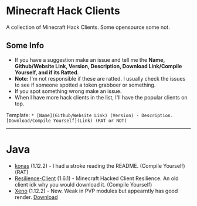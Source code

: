 # Minecraft Hack Clients
A collection of Minecraft Hack Clients. Some opensource some not.

## Some Info
* If you have a suggestion make an issue and tell me the **Name, Github/Website Link, Version, Description, Download Link/Compile Yourself, and if its Ratted**.
* **Note:** I'm not responsible if these are ratted. I usually check the issues to see if someone spotted a token grabboer or something.
* If you spot something wrong make an issue.
* When I have more hack clients in the list, I'll have the popular clients on top.

Template: `* [Name](Github/Website Link) (Version) - Description. [Download/Compile Yourself](Link) (RAT or NOT)`

-------

# Java

* [konas](https://github.com/trapaholics/konas) (1.12.2) - I had a stroke reading the README. (Compile Yourself) (RAT)
* [Resilience-Client](https://github.com/MinecraftModdedClients/Resilience-Client-Source) (1.6.1) - Minecraft Hacked Client Resilience. An old client idk why you would download it. (Compile Yourself)
* [Xeno](https://github.com/XenoClientDevelopment/Xeno-Client) (1.12.2) - New. Weak in PVP modules but appearntly has good render. [Download](https://github.com/XenoClientDevelopment/Xeno-Client/releases/tag/1.2)
